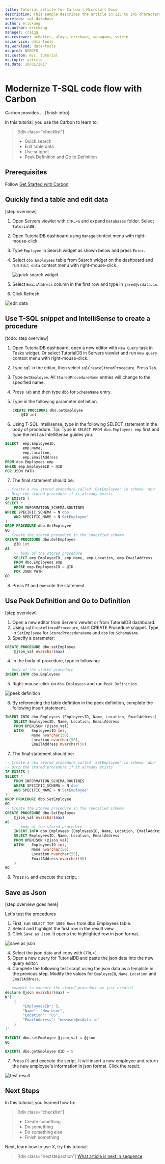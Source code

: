 ```yaml
---
title: Tutorial article for Carbon | Microsoft Docs
description: This sample describes the article in 115 to 145 characters. Validate using Gauntlet toolbar check icon. Use SEO kind of action verbs here.
services: sql-database
author: erickang
ms.author: erickang
manager: craigg
ms.reviewer: achatter, alayu, erickang, sanagama, sstein
ms.service: data-tools
ms.workload: data-tools
ms.prod: NEEDED
ms.custom: mvc, tutorial
ms.topic: article
ms.date: 10/01/2017
---
```


# Modernize T-SQL code flow with Carbon
Carbon provides ... [finish intro] 

In this tutorial, you use the Carbon to learn to:
> [!div class="checklist"]
> * Quick search
> * Edit table data 
> * Use snippet
> * Peek Definition and Go to Definition

## Prerequisites
Follow [Get Started with Carbon](./get-started-sql-server.md)

## Quickly find a table and edit data
[step overview]

1. Open Servers viewlet with ```CTRL+G``` and expand ```Databases``` folder. Select ```TutorialDB```. 
2. Open TutorialDB dashboard using ```Manage``` context menu with right-mouse-click.
3. Type ```Employee``` in Search widget as shown below and press ```Enter```.
4. Select ```dbo.Employees``` table from Search widget on the dashboard and run ```Edit data``` context menu with right-mouse-click.

   ![quick search widget](./media/tutorial-sql-server/quick-search-widget.png)

5. Select ```EmailAddress``` column in the first row and type in ```jared@vsdata.io```.
6. Click Refresh.

![edit data](./media/tutorial-sql-server/edit-data.png)

## Use T-SQL snippet and IntelliSense to create a procedure
[todo: step overview]

1. Open TutorialDB dashboard, open a new editor with ```New Query``` task in Tasks widget. Or select TutorialDB in Servers viewlet and run ```New query``` context menu with right-mouse-click.
2. Type ```sql``` in the editor, then select ```sqlCreateStoredProcedure```. Press ```Tab```.
3. Type ```GetEmployee```. All ```StoredProcedureName``` entries will change to the specified name. 
4. Press ```Tab``` and then type ```dbo``` for ```SchemaName``` entry.
5. Type in the following parameter definition.

   ```sql
   CREATE PROCEDURE dbo.GetEmployee
       @ID int
   ```
6. Using T-SQL Intellisense, type in the following SELECT statement in the body of procedure. Tip: Type in ```SELECT FROM dbo.Employees emp``` first and type the rest as IntelliSense guides you. 

```sql
SELECT  emp.EmployeeID, 
        emp.Name, 
        emp.Location, 
        emp.EmailAddress
FROM dbo.Employees emp
WHERE emp.EmployeeID = @ID
FOR JSON PATH
```

7. The final statement should be:

```sql
-- Create a new stored procedure called 'GetEmployee' in schema 'dbo'
-- Drop the stored procedure if it already exists
IF EXISTS (
SELECT *
    FROM INFORMATION_SCHEMA.ROUTINES
WHERE SPECIFIC_SCHEMA = N'dbo'
    AND SPECIFIC_NAME = N'GetEmployee'
)
DROP PROCEDURE dbo.GetEmployee
GO
-- Create the stored procedure in the specified schema
CREATE PROCEDURE dbo.GetEmployee
    @ID int
AS
    -- body of the stored procedure
    SELECT emp.EmployeeID, emp.Name, emp.Location, emp.EmailAddress
    FROM dbo.Employees emp
    WHERE emp.EmployeesID = @ID
    FOR JSON PATH
GO
```

8. Press ```F5``` and execute the statement.

## Use Peek Definition and Go to Definition 
[step overview]

1. Open a new editor from Servers viewlet or from TutorialDB dashboard.  
2. Using ```sqlCreateStoredProcedure```, start CREATE Procedure snippet. Type in ```SetEmployee``` for ```StoredProcedureName``` and ```dbo``` for ```SchemaName```.
3. Specify a parameter:

```sql
CREATE PROCEDURE dbo.setEmployee
    @json_val nvarchar(max)
```
4. In the body of procedure, type in following:
```sql
-- body of the stored procedure
INSERT INTO dbo.Employees
```
5. Right-mouse-click on ```dbo.Employees``` and run ```Peek Definition```

![peek definition](./media/tutorial-sql-server/peek-definition.png)

6. By referencing the table defintion in the peek definition, complete the following insert statement.

```sql
INSERT INTO dbo.Employees (EmployeesID, Name, Location, EmailAddress)
    SELECT EmployeesID, Name, Location, EmailAddress
    FROM OPENJSON (@json_val)
    WITH(   EmployeesID int, 
            Name nvarchar(50), 
            Location nvarchar(50), 
            EmailAddress nvarchar(50)
```
7. The final statement should be:

```sql
-- Create a new stored procedure called 'SetEmployee' in schema 'dbo'
-- Drop the stored procedure if it already exists
IF EXISTS (
SELECT *
    FROM INFORMATION_SCHEMA.ROUTINES
    WHERE SPECIFIC_SCHEMA = N'dbo'
    AND SPECIFIC_NAME = N'SetEmployee'
)
DROP PROCEDURE dbo.SetEmployee
GO
-- Create the stored procedure in the specified schema
CREATE PROCEDURE dbo.SetEmployee
    @json_val nvarchar(max) 
AS
    -- body of the stored procedure
    INSERT INTO dbo.Employees (EmployeesID, Name, Location, EmailAddress)
    SELECT EmployeesID, Name, Location, EmailAddress
    FROM OPENJSON (@json_val)
    WITH(   EmployeesID int, 
            Name nvarchar(50), 
            Location nvarchar(50), 
            EmailAddress nvarchar(50)
    )
GO
```

8. Press ```F5``` and execute the script.

## Save as Json
[step overview goes here]

Let's test the procedures

1. First, run ```SELECT TOP 1000 Rows``` from dbo.Employees table.
2. Select and highlight the first row in the result view.
3. Click ```Save as Json```. It opens the highlighted row in json format.

![save as json](./media/tutorial-sql-server/save-as-json.png)

4. Select the json data and copy with ```CTRL+C```.
5. Open a new query for TutorialDB and paste the json data into the new query editor. 
6. Complete the following test script using the json data as a template in the previous step. Modify the values for ```EmployeeID```, ```Name```, ```Location``` and ```EmailAddress```.

```sql
-- example to execute the stored procedure we just created
declare @json nvarchar(max) =
N'[
    {
        "EmployeesID": 5,
        "Name": "New User",
        "Location": "US",
        "EmailAddress": "newuser@vsdata.io"
    }
]'

EXECUTE dbo.setEmployee @json_val = @json
GO

EXECUTE dbo.getEmployee @ID = 5
```

7. Press ```F5``` and execute the script. It will insert a new employee and return the new employee's information in json format. Click the result.

![test result](./media/tutorial-sql-server/test-result.png)

## Next Steps
In this tutorial, you learned how to:
> [!div class="checklist"]
> * Create something
> * Do something
> * Do something else
> * Finish something 

Next, learn how to use X, try this tutorial: 
> [!div class="nextstepaction"]
> [What article is next in sequence](tutorial-monitoring-sql-server.md)